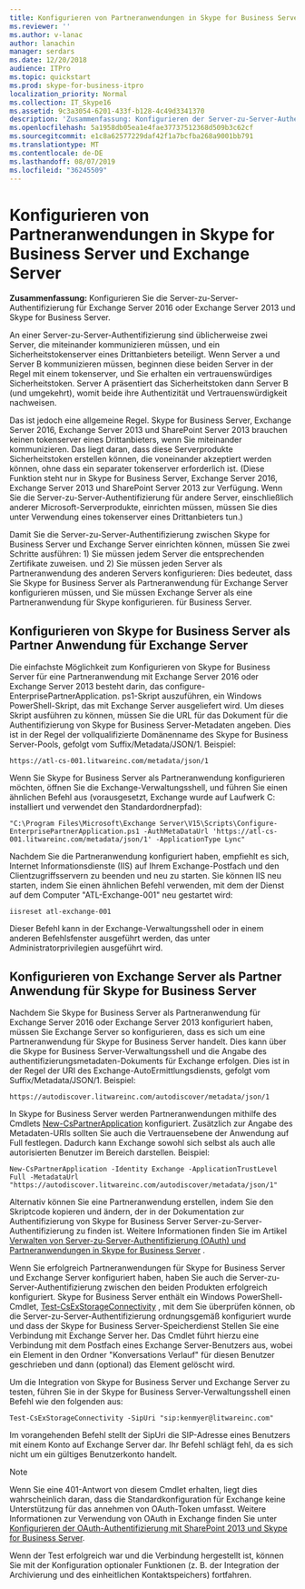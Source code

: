 ```yaml
---
title: Konfigurieren von Partneranwendungen in Skype for Business Server 2015 und Exchange Server
ms.reviewer: ''
ms.author: v-lanac
author: lanachin
manager: serdars
ms.date: 12/20/2018
audience: ITPro
ms.topic: quickstart
ms.prod: skype-for-business-itpro
localization_priority: Normal
ms.collection: IT_Skype16
ms.assetid: 9c3a3054-6201-433f-b128-4c49d3341370
description: 'Zusammenfassung: Konfigurieren der Server-zu-Server-Authentifizierung für Exchange Server 2016 oder Exchange Server 2013 und Skype for Business Server.'
ms.openlocfilehash: 5a1958db05ea1e4fae37737512368d509b3c62cf
ms.sourcegitcommit: e1c8a62577229daf42f1a7bcfba268a9001bb791
ms.translationtype: MT
ms.contentlocale: de-DE
ms.lasthandoff: 08/07/2019
ms.locfileid: "36245509"
---
```

# <a name="configure-partner-applications-in-skype-for-business-server-and-exchange-server"></a>Konfigurieren von Partneranwendungen in Skype for Business Server und Exchange Server
 
**Zusammenfassung:** Konfigurieren Sie die Server-zu-Server-Authentifizierung für Exchange Server 2016 oder Exchange Server 2013 und Skype for Business Server.
  
An einer Server-zu-Server-Authentifizierung sind üblicherweise zwei Server, die miteinander kommunizieren müssen, und ein Sicherheitstokenserver eines Drittanbieters beteiligt. Wenn Server a und Server B kommunizieren müssen, beginnen diese beiden Server in der Regel mit einem tokenserver, und Sie erhalten ein vertrauenswürdiges Sicherheitstoken. Server A präsentiert das Sicherheitstoken dann Server B (und umgekehrt), womit beide ihre Authentizität und Vertrauenswürdigkeit nachweisen.
  
Das ist jedoch eine allgemeine Regel. Skype for Business Server, Exchange Server 2016, Exchange Server 2013 und SharePoint Server 2013 brauchen keinen tokenserver eines Drittanbieters, wenn Sie miteinander kommunizieren. Das liegt daran, dass diese Serverprodukte Sicherheitstoken erstellen können, die voneinander akzeptiert werden können, ohne dass ein separater tokenserver erforderlich ist. (Diese Funktion steht nur in Skype for Business Server, Exchange Server 2016, Exchange Server 2013 und SharePoint Server 2013 zur Verfügung. Wenn Sie die Server-zu-Server-Authentifizierung für andere Server, einschließlich anderer Microsoft-Serverprodukte, einrichten müssen, müssen Sie dies unter Verwendung eines tokenserver eines Drittanbieters tun.)
  
Damit Sie die Server-zu-Server-Authentifizierung zwischen Skype for Business Server und Exchange Server einrichten können, müssen Sie zwei Schritte ausführen: 1) Sie müssen jedem Server die entsprechenden Zertifikate zuweisen. und 2) Sie müssen jeden Server als Partneranwendung des anderen Servers konfigurieren: Dies bedeutet, dass Sie Skype for Business Server als Partneranwendung für Exchange Server konfigurieren müssen, und Sie müssen Exchange Server als eine Partneranwendung für Skype konfigurieren. für Business Server.
  
## <a name="configuring-skype-for-business-server-to-be-a-partner-application-for-exchange-server"></a>Konfigurieren von Skype for Business Server als Partner Anwendung für Exchange Server

Die einfachste Möglichkeit zum Konfigurieren von Skype for Business Server für eine Partneranwendung mit Exchange Server 2016 oder Exchange Server 2013 besteht darin, das configure-EnterprisePartnerApplication. ps1-Skript auszuführen, ein Windows PowerShell-Skript, das mit Exchange Server ausgeliefert wird. Um dieses Skript ausführen zu können, müssen Sie die URL für das Dokument für die Authentifizierung von Skype for Business Server-Metadaten angeben. Dies ist in der Regel der vollqualifizierte Domänenname des Skype for Business Server-Pools, gefolgt vom Suffix/Metadata/JSON/1. Beispiel:
  
```
https://atl-cs-001.litwareinc.com/metadata/json/1
```

Wenn Sie Skype for Business Server als Partneranwendung konfigurieren möchten, öffnen Sie die Exchange-Verwaltungsshell, und führen Sie einen ähnlichen Befehl aus (vorausgesetzt, Exchange wurde auf Laufwerk C: installiert und verwendet den Standardordnerpfad):
  
```
"C:\Program Files\Microsoft\Exchange Server\V15\Scripts\Configure-EnterprisePartnerApplication.ps1 -AuthMetaDataUrl 'https://atl-cs-001.litwareinc.com/metadata/json/1' -ApplicationType Lync"
```

Nachdem Sie die Partneranwendung konfiguriert haben, empfiehlt es sich, Internet Informationsdienste (IIS) auf Ihrem Exchange-Postfach und den Clientzugriffsservern zu beenden und neu zu starten. Sie können IIS neu starten, indem Sie einen ähnlichen Befehl verwenden, mit dem der Dienst auf dem Computer "ATL-Exchange-001" neu gestartet wird:
  
```
iisreset atl-exchange-001
```

Dieser Befehl kann in der Exchange-Verwaltungsshell oder in einem anderen Befehlsfenster ausgeführt werden, das unter Administratorprivilegien ausgeführt wird.
  
## <a name="configuring-exchange-server-to-be-a-partner-application-for-skype-for-business-server"></a>Konfigurieren von Exchange Server als Partner Anwendung für Skype for Business Server

Nachdem Sie Skype for Business Server als Partneranwendung für Exchange Server 2016 oder Exchange Server 2013 konfiguriert haben, müssen Sie Exchange Server so konfigurieren, dass es sich um eine Partneranwendung für Skype for Business Server handelt. Dies kann über die Skype for Business Server-Verwaltungsshell und die Angabe des authentifizierungsmetadaten-Dokuments für Exchange erfolgen. Dies ist in der Regel der URI des Exchange-AutoErmittlungsdiensts, gefolgt vom Suffix/Metadata/JSON/1. Beispiel:
  
```
https://autodiscover.litwareinc.com/autodiscover/metadata/json/1
```

In Skype for Business Server werden Partneranwendungen mithilfe des Cmdlets [New-CsPartnerApplication](https://docs.microsoft.com/powershell/module/skype/new-cspartnerapplication?view=skype-ps) konfiguriert. Zusätzlich zur Angabe des Metadaten-URIs sollten Sie auch die Vertrauensebene der Anwendung auf Full festlegen. Dadurch kann Exchange sowohl sich selbst als auch alle autorisierten Benutzer im Bereich darstellen. Beispiel:
  
```
New-CsPartnerApplication -Identity Exchange -ApplicationTrustLevel Full -MetadataUrl "https://autodiscover.litwareinc.com/autodiscover/metadata/json/1"
```

Alternativ können Sie eine Partneranwendung erstellen, indem Sie den Skriptcode kopieren und ändern, der in der Dokumentation zur Authentifizierung von Skype for Business Server Server-zu-Server-Authentifizierung zu finden ist. Weitere Informationen finden Sie im Artikel [Verwalten von Server-zu-Server-Authentifizierung (OAuth) und Partneranwendungen in Skype for Business Server](../../manage/authentication/server-to-server-and-partner-applications.md) .
  
Wenn Sie erfolgreich Partneranwendungen für Skype for Business Server und Exchange Server konfiguriert haben, haben Sie auch die Server-zu-Server-Authentifizierung zwischen den beiden Produkten erfolgreich konfiguriert. Skype for Business Server enthält ein Windows PowerShell-Cmdlet, [Test-CsExStorageConnectivity](https://docs.microsoft.com/powershell/module/skype/test-csexstorageconnectivity?view=skype-ps) , mit dem Sie überprüfen können, ob die Server-zu-Server-Authentifizierung ordnungsgemäß konfiguriert wurde und dass der Skype for Business Server-Speicherdienst Stellen Sie eine Verbindung mit Exchange Server her. Das Cmdlet führt hierzu eine Verbindung mit dem Postfach eines Exchange Server-Benutzers aus, wobei ein Element in den Ordner "Konversations Verlauf" für diesen Benutzer geschrieben und dann (optional) das Element gelöscht wird.
  
Um die Integration von Skype for Business Server und Exchange Server zu testen, führen Sie in der Skype for Business Server-Verwaltungsshell einen Befehl wie den folgenden aus:
  
```
Test-CsExStorageConnectivity -SipUri "sip:kenmyer@litwareinc.com"
```

Im vorangehenden Befehl stellt der SipUri die SIP-Adresse eines Benutzers mit einem Konto auf Exchange Server dar. Ihr Befehl schlägt fehl, da es sich nicht um ein gültiges Benutzerkonto handelt.
  
> [!NOTE]
> Wenn Sie eine 401-Antwort von diesem Cmdlet erhalten, liegt dies wahrscheinlich daran, dass die Standardkonfiguration für Exchange keine Unterstützung für das annehmen von OAuth-Token umfasst. Weitere Informationen zur Verwendung von OAuth in Exchange finden Sie unter [Konfigurieren der OAuth-Authentifizierung mit SharePoint 2013 und Skype for Business Server](https://go.microsoft.com/fwlink/p/?LinkId=513103). 
  
Wenn der Test erfolgreich war und die Verbindung hergestellt ist, können Sie mit der Konfiguration optionaler Funktionen (z. B. der Integration der Archivierung und des einheitlichen Kontaktspeichers) fortfahren.
